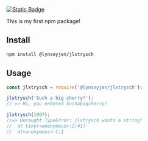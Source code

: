 
[![Static Badge](https://img.shields.io/badge/jlxtrysch-v1.0.0-blue?labelColor=gray)](https://github.com/dreamlixia/jlxtrysch)

This is my first npm package!

Install
---
```bash
npm install @lynseyjen/jlxtrysch
```
Usage
---
```js
const jlxtrysch = require('@lynseyjen/jlxtrysch');

jlxtrysch('Such a big cherry!');
// => Hi, you entered Suchabigcherry!

jlxtrysch(1997);
//=> Uncaught TypeError: jlxtrysch wants a string!
//  at tiny(<anonymous>:2:41)
//  at<anonymous>:1:1
```
